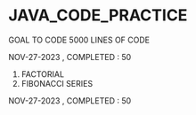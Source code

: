 # JAVA_CODE_PRACTICE
GOAL TO CODE 5000 LINES OF CODE

NOV-27-2023 , COMPLETED : 50
1. FACTORIAL
2. FIBONACCI SERIES

NOV-27-2023 , COMPLETED : 50




